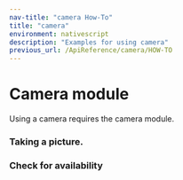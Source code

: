```yaml
---
nav-title: "camera How-To"
title: "camera"
environment: nativescript
description: "Examples for using camera"
previous_url: /ApiReference/camera/HOW-TO
---
```

# Camera module
Using a camera requires the camera module.
<snippet id='camera-require'/>

### Taking a picture.
<snippet id='camera-take-picture'/>

### Check for availability
<snippet id='camera-is-availabile'/>